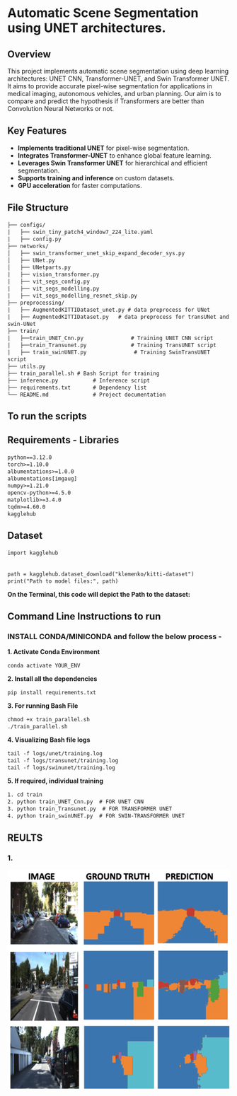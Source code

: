 # Automatic Scene Segmentation using UNET architectures. 


## Overview 
This project implements automatic scene segmentation using  deep learning architectures: UNET CNN, Transformer-UNET, and Swin Transformer UNET. It aims to provide accurate pixel-wise segmentation for applications in medical imaging, autonomous vehicles, and urban planning. Our aim is to compare and predict the hypothesis if Transformers are better than Convolution Neural Networks or not.

## Key Features 

- **Implements traditional UNET** for pixel-wise segmentation.
- **Integrates Transformer-UNET** to enhance global feature learning.
- **Leverages Swin Transformer UNET** for hierarchical and efficient segmentation.
- **Supports training and inference** on custom datasets.
- **GPU acceleration** for faster computations.

## File Structure

```
├── configs/
|   ├── swin_tiny_patch4_window7_224_lite.yaml
|   ├── config.py
├── networks/              
│   ├── swin_transformer_unet_skip_expand_decoder_sys.py
│   ├── UNet.py
│   ├── UNetparts.py
|   ├── vision_transformer.py
|   ├── vit_segs_config.py
|   ├── vit_segs_modelling.py
|   ├── vit_segs_modelling_resnet_skip.py
├── preprocessing/
|   ├── AugmentedKITTIDataset_unet.py # data preprocess for UNet
|   ├── AugmentedKITTIDataset.py   # data preprocess for transUNet and swin-UNet
├── train/
|   ├──train_UNET_Cnn.py               # Training UNET CNN script
|   ├──train_Transunet.py              # Training TransUNET script
|   ├── train_swinUNET.py               # Training SwinTransUNET script
├── utils.py
├── train_parallel.sh # Bash Script for training
├── inference.py           # Inference script
├── requirements.txt       # Dependency list
└── README.md              # Project documentation

```

## To run the scripts

## Requirements - Libraries
```
python==3.12.0
torch>=1.10.0
albumentations>=1.0.0
albumentations[imgaug]
numpy>=1.21.0
opencv-python>=4.5.0
matplotlib>=3.4.0
tqdm>=4.60.0
kagglehub
```

## Dataset

```
import kagglehub


path = kagglehub.dataset_download("klemenko/kitti-dataset")
print("Path to model files:", path)
```
**On the Terminal, this code will depict the Path to the dataset:**


## Command Line Instructions to run 

### INSTALL CONDA/MINICONDA and follow the below process -

**1. Activate Conda Environment**

```
conda activate YOUR_ENV
```

**2. Install all the dependencies**

```
pip install requirements.txt
```

**3. For running Bash File**

```
chmod +x train_parallel.sh
./train_parallel.sh
```

**4. Visualizing Bash file logs**

```
tail -f logs/unet/training.log
tail -f logs/transunet/training.log
tail -f logs/swinunet/training.log
```

**5. If required, individual training**
```
1. cd train
2. python train_UNET_Cnn.py  # FOR UNET CNN
3. python train_Transunet.py  # FOR TRANSFORMER UNET
4. python train_swinUNET.py  # FOR SWIN-TRANSFORMER UNET

```

## REULTS 

### 1.
![Training Swin UNET](Images/TRaining_Swin_UNET.png)





